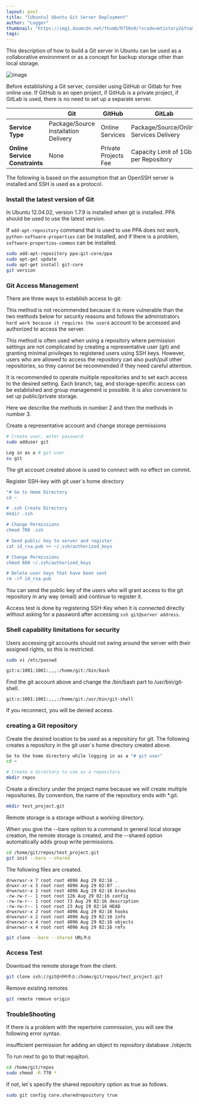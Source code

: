 ```yaml
---
layout: post
title: "[Ubuntu] Ubuntu Git Server Deployment"
author: "Logger"
thumbnail: "https://img1.daumcdn.net/thumb/R750x0/?scode=mtistory2&fname=https%3A%2F%2Ft1.daumcdn.net%2Fcfile%2Ftistory%2F2640D43F55436A1F12"
tags: 
---
```



This description of how to build a Git server in Ubuntu can be used as a collaborative environment or as a concept for backup storage other than local storage.

![image](https://t1.daumcdn.net/cfile/tistory/2640D43F55436A1F12)

Before establishing a Git server, consider using GitHub or Gitlab for free online use. If GitHub is an open project, if GitHub is a private project, if GitLab is used, there is no need to set up a separate server.

| | Git | GitHub | GitLab |
| ----------------- | ----------------- | ----------------- | ----------------- |
| **Service Type** | Package/Source Installation Delivery | Online Services | Package/Source/Online Services Delivery |
| **Online Service Constraints** | None | Private Projects Fee | Capacity Limit of 1Gb per Repository |

The following is based on the assumption that an OpenSSH server is installed and SSH is used as a protocol.

### Install the latest version of Git

In Ubuntu 12.04.02, version 1.7.9 is installed when git is installed. PPA should be used to use the latest version.

If `add-apt-repository` command that is used to use PPA does not work, `python-software-properties` can be installed, and if there is a problem, `software-properties-common` can be installed.

```bash
sudo add-apt-repository ppa:git-core/ppa
sudo apt-get update
sudo apt-get install git-core
git version

```

### Git Access Management

There are three ways to establish access to git:

This method is not recommended because it is more vulnerable than the two methods below for security reasons and follows the administrator`s hard work because it requires the user`s account to be accessed and authorized to access the server.

This method is often used when using a repository where permission settings are not complicated by creating a representative user (git) and granting minimal privileges to registered users using SSH keys. However, users who are allowed to access the repository can also push/pull other repositories, so they cannot be recommended if they need careful attention.

It is recommended to operate multiple repositories and to set each access to the desired setting. Each branch, tag, and storage-specific access can be established and group management is possible. It is also convenient to set up public/private storage.

Here we describe the methods in number 2 and then the methods in number 3.

Create a representative account and change storage permissions

```bash
# Create user, enter password
sudo adduser git

Log in as a # git user
su git

```

The git account created above is used to connect with no effect on commit.

Register SSH-key with git user`s home directory

```bash
"# Go to Home Directory
cd ~

# .ssh Create Directory
mkdir .ssh

# Change Permissions
chmod 700 .ssh

# Send public key to server and register
cat id_rsa.pub >> ~/.ssh/authorized_keys

# Change Permissions
chmod 600 ~/.ssh/authorized_keys

# Delete user keys that have been sent
rm -rf id_rsa.pub

```

You can send the public key of the users who will grant access to the git repository in any way (email) and continue to register it.

Access test is done by registering SSH-Key when it is connected directly without asking for a password after accessing `ssh git@server address`.

### Shell capability limitations for security

Users accessing git accounts should not swing around the server with their assigned rights, so this is restricted.

```bash
sudo vi /etc/passwd

git:x:1001:1001:,,,:/home/git:/bin/bash

```

Find the git account above and change the /bin/bash part to /usr/bin/git-shell.

```undefined
git:x:1001:1001:,,,:/home/git:/usr/bin/git-shell

```

If you reconnect, you will be denied access.

### creating a Git repository

Create the desired location to be used as a repository for git. The following creates a repository in the git user`s home directory created above.

```bash
Go to the home directory while logging in as a "# git user"
cd ~

# Create a directory to use as a repository
mkdir repos

```

Create a directory under the project name because we will create multiple repositories. By convention, the name of the repository ends with *.git.

```bash
mkdir test_project.git

```

Remote storage is a storage without a working directory.

When you give the --bare option to a command in general local storage creation, the remote storage is created, and the --shared option automatically adds group write permissions.

```bash
cd /home/git/repos/test_project.git
git init --bare --shared

```

The following files are created.

```undefined
drwxrwsr-x 7 root root 4096 Aug 29 02:16 .
drwxr-xr-x 3 root root 4096 Aug 29 02:07 ..
drwxrwsr-x 2 root root 4096 Aug 29 02:16 branches
-rw-rw-r-- 1 root root 126 Aug 29 02:16 config
-rw-rw-r-- 1 root root 73 Aug 29 02:16 description
-rw-rw-r-- 1 root root 23 Aug 29 02:16 HEAD
drwxrwsr-x 2 root root 4096 Aug 29 02:16 hooks
drwxrwsr-x 2 root root 4096 Aug 29 02:16 info
drwxrwsr-x 4 root root 4096 Aug 29 02:16 objects
drwxrwsr-x 4 root root 4096 Aug 29 02:16 refs

```

```bash
git clone --bare --shared URL주소

```

### Access Test

Download the remote storage from the client.

```bash
git clone ssh://git@서버주소:/home/git/repos/test_project.git

```

Remove existing remotes

```bash
git remote remove origin

```

### TroubleShooting

If there is a problem with the repertoire commission, you will see the following error syntax.

insufficient permission for adding an object to repository database ./objects

To run next to go to that repajitori.

```bash
cd /home/git/repos
sudo chmod -R 770 *

```

If not, let`s specify the shared repository option as true as follows.

```bash
sudo git config core.sharedrepository true

```
